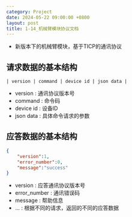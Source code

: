 ```yaml
---
category: Project
date: 2024-05-22 09:00:00 +0800
layout: post
title: 1-14_机械臂模块协议文档
---
```


+ 新版本下的机械臂模块，基于TICP的通讯协议

## 请求数据的基本结构

```
| version | command | device id | json data |
```

+ version : 通讯协议版本号
+ command : 命令码
+ device id : 设备ID
+ json data : 具体命令请求的参数

## 应答数据的基本结构

```json
{
    "version":1,
    "error_number":0,
    "message":"success"
}
```

+ version : 应答通讯协议版本号
+ error_number : 通讯错误码
+ message : 帮助信息
+ ... : 根据不同的请求，返回的不同的应答数据